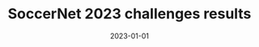 ---
title: "SoccerNet 2023 challenges results"
collection: publications
permalink: /publication/2023-01-SoccerNet2023
excerpt: "<strong>Abstract:</strong> The SoccerNet 2023 challenges were the third annual video understanding challenges organized by the SoccerNet team. For this third edition, the challenges were composed of seven vision-based tasks split into three main themes. The first theme, broadcast video understanding, is composed of three high-level tasks related to describing events occurring in the video broadcasts: (1) action spotting, focusing on retrieving all timestamps related to global actions in soccer, (2) ball action spotting, focusing on retrieving all timestamps related to the soccer ball change of state, and (3) dense video captioning, focusing on describing the broadcast with natural language and anchored timestamps. The second theme, field understanding, relates to the single task of (4) camera calibration, focusing on retrieving the intrinsic and extrinsic camera parameters from images. The third and last theme, player understanding, is composed of three low-level tasks related to extracting information about the players: (5) re-identification, focusing on retrieving the same players across multiple views, (6) multiple object tracking, focusing on tracking players and the ball through unedited video streams, and (7) jersey number recognition, focusing on recognizing the jersey number of players from tracklets. Compared to the previous editions of the SoccerNet challenges, tasks (2-3-7) are novel, including new annotations and data, task (4) was enhanced with more data and annotations, and task (6) now focuses on end-to-end approaches."
date: 2023-01-01
venue: 'Sports Engineering'
paperurl: 'https://arxiv.org/abs/2309.06006'
citation: 'Cioppa, A., Giancola, S., Somers, V., Magera, F., Zhou, X., Mkhallati, H., ... & Meng, Z. (2023). SoccerNet 2023 challenges results. arXiv preprint arXiv:2309.06006.'
---